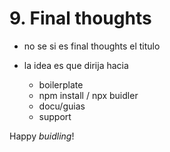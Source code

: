 # 9. Final thoughts

- no se si es final thoughts el titulo

- la idea es que dirija hacia
  - boilerplate
  - npm install / npx buidler
  - docu/guias
  - support

Happy *buidling*!
